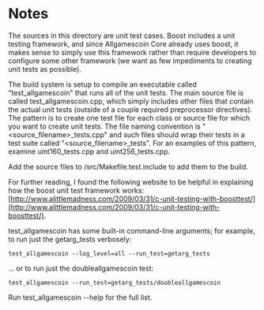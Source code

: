 # Notes
The sources in this directory are unit test cases.  Boost includes a
unit testing framework, and since Allgamescoin Core already uses boost, it makes
sense to simply use this framework rather than require developers to
configure some other framework (we want as few impediments to creating
unit tests as possible).

The build system is setup to compile an executable called "test_allgamescoin"
that runs all of the unit tests.  The main source file is called
test_allgamescoin.cpp, which simply includes other files that contain the
actual unit tests (outside of a couple required preprocessor
directives).  The pattern is to create one test file for each class or
source file for which you want to create unit tests.  The file naming
convention is "<source_filename>_tests.cpp" and such files should wrap
their tests in a test suite called "<source_filename>_tests".  For an
examples of this pattern, examine uint160_tests.cpp and
uint256_tests.cpp.

Add the source files to /src/Makefile.test.include to add them to the build.

For further reading, I found the following website to be helpful in
explaining how the boost unit test framework works:
[http://www.alittlemadness.com/2009/03/31/c-unit-testing-with-boosttest/](http://www.alittlemadness.com/2009/03/31/c-unit-testing-with-boosttest/).

test_allgamescoin has some built-in command-line arguments; for
example, to run just the getarg_tests verbosely:

    test_allgamescoin --log_level=all --run_test=getarg_tests

... or to run just the doubleallgamescoin test:

    test_allgamescoin --run_test=getarg_tests/doubleallgamescoin

Run  test_allgamescoin --help   for the full list.

